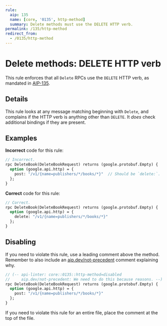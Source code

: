 ```yaml
---
rule:
  aip: 135
  name: [core, '0135', http-method]
  summary: Delete methods must use the DELETE HTTP verb.
permalink: /135/http-method
redirect_from:
  - /0135/http-method
---
```


# Delete methods: DELETE HTTP verb

This rule enforces that all `Delete` RPCs use the `DELETE` HTTP verb, as
mandated in [AIP-135][].

## Details

This rule looks at any message matching beginning with `Delete`, and complains
if the HTTP verb is anything other than `DELETE`. It _does_ check additional
bindings if they are present.

## Examples

**Incorrect** code for this rule:

```proto
// Incorrect.
rpc DeleteBook(DeleteBookRequest) returns (google.protobuf.Empty) {
  option (google.api.http) = {
    post: "/v1/{name=publishers/*/books/*}"  // Should be `delete:`.
  };
}
```

**Correct** code for this rule:

```proto
// Correct.
rpc DeleteBook(DeleteBookRequest) returns (google.protobuf.Empty) {
  option (google.api.http) = {
    delete: "/v1/{name=publishers/*/books/*}"
  };
}
```

## Disabling

If you need to violate this rule, use a leading comment above the method.
Remember to also include an [aip.dev/not-precedent][] comment explaining why.

```proto
// (-- api-linter: core::0135::http-method=disabled
//     aip.dev/not-precedent: We need to do this because reasons. --)
rpc DeleteBook(DeleteBookRequest) returns (google.protobuf.Empty) {
  option (google.api.http) = {
    post: "/v1/{name=publishers/*/books/*}"
  };
}
```

If you need to violate this rule for an entire file, place the comment at the
top of the file.

[aip-135]: https://aip.dev/135
[aip.dev/not-precedent]: https://aip.dev/not-precedent
